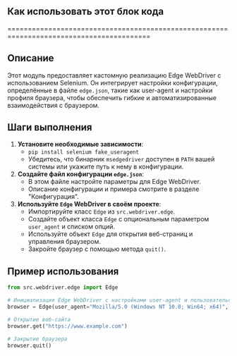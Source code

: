 ## Как использовать этот блок кода
=========================================================================================

Описание
-------------------------
Этот модуль предоставляет кастомную реализацию Edge WebDriver с использованием Selenium. Он интегрирует настройки конфигурации, определённые в файле `edge.json`, такие как user-agent и настройки профиля браузера, чтобы обеспечить гибкие и автоматизированные взаимодействия с браузером.

Шаги выполнения
-------------------------
1. **Установите необходимые зависимости**: 
    - `pip install selenium fake_useragent`
    - Убедитесь, что бинарник `msedgedriver` доступен в `PATH` вашей системы или укажите путь к нему в конфигурации.
2. **Создайте файл конфигурации `edge.json`**: 
    - В этом файле настройте параметры для Edge WebDriver. 
    - Описание конфигурации и примера смотрите в разделе "Конфигурация".
3. **Используйте `Edge` WebDriver в своём проекте**:
    - Импортируйте класс `Edge` из `src.webdriver.edge`.
    - Создайте объект класса `Edge` с опциональным параметром `user_agent` и списком опций.
    - Используйте объект `Edge` для открытия веб-страниц и управления браузером.
    - Закройте браузер с помощью метода `quit()`.

Пример использования
-------------------------

```python
from src.webdriver.edge import Edge

# Инициализация Edge WebDriver с настройками user-agent и пользовательскими опциями
browser = Edge(user_agent="Mozilla/5.0 (Windows NT 10.0; Win64; x64)", options=["--headless", "--disable-gpu"])

# Открытие веб-сайта
browser.get("https://www.example.com")

# Закрытие браузера
browser.quit()
